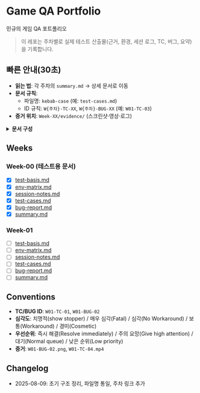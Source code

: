 # Game QA Portfolio
민규의 게임 QA 포트폴리오

> 이 레포는 주차별로 실제 테스트 산출물(근거, 환경, 세션 로그, TC, 버그, 요약)을 기록합니다.

## 빠른 안내(30초)
- **읽는 법**: 각 주차의 `summary.md` → 상세 문서로 이동
- **문서 규칙**:
  - 파일명: `kebab-case` (예: `test-cases.md`)
  - ID 규칙: `W{주차}-TC-XX`, `W{주차}-BUG-XX` (예: `W01-TC-03`)
- **증거 위치**: `Week-XX/evidence/` (스크린샷·영상·로그)

<details>
<summary><b>문서 구성</b></summary>

- `test-basis.md` : 테스트 설계 근거
- `env-matrix.md` : 실행 환경 표(OS/해상도/입력/빌드/버전)
- `session-notes.md` : 세션 차터·타임박스·진행 로그
- `test-cases.md` : 테스트 시나리오
- `bug-report.md` : 결함 원장
- `summary.md` : 주간 요약
</details>


## Weeks

### Week-00 (테스트용 문서)
- [x] [test-basis.md](Week-00/test-basis.md)
- [x] [env-matrix.md](Week-00/env-matrix.md)
- [x] [session-notes.md](Week-00/session-notes.md)
- [x] [test-cases.md](Week-00/test-cases.md)
- [x] [bug-report.md](Week-00/bug-report.md)
- [x] [summary.md](Week-00/summary.md)

### Week-01
- [ ] [test-basis.md](Week-01/test-basis.md)
- [ ] [env-matrix.md](Week-01/env-matrix.md)
- [ ] [session-notes.md](Week-01/session-notes.md)
- [ ] [test-cases.md](Week-01/test-cases.md)
- [ ] [bug-report.md](Week-01/bug-report.md)
- [ ] [summary.md](Week-01/summary.md)

## Conventions
- **TC/BUG ID**: `W01-TC-01`, `W01-BUG-02`
- **심각도**: 치명적(show stopper) / 매우 심각(Fatal) / 심각(No Workaround) / 보통(Workaround) / 경미(Cosmetic)
- **우선순위**: 즉시 해결(Resolve immediately) / 주의 요망(Give high attention) / 대기(Normal queue) / 낮은 순위(Low priority)
- **증거**: `W01-BUG-02.png`, `W01-TC-04.mp4`

## Changelog
- 2025-08-09: 초기 구조 정리, 파일명 통일, 주차 링크 추가

